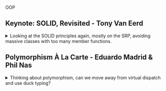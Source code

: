 <!--
ignore these words in spell check for this file
// cSpell:ignore ostringstream affordance O’Dwyer Stringize Eerd binarize iset Hyurum
 -->

OOP

## Keynote: SOLID, Revisited - Tony Van Eerd

<details>
<summary>
Looking at the SOLID principles again, mostly on the SRP, avoiding massive classes with too many member functions.
</summary>

[SOLID, Revisited](https://youtu.be/glYq-dvgby4)

history of the "solid" acronym, started in the 2000's. divide between Object oriented programming and "Value oriented programming".

### Single Responsability

it's easy to tell that we got it wrong, but not as easy to know when we got it correctly. the mega class with member variables that are grouped, but still can't be separated because they still effect each other and use eachother, big classes make it easy to cross between 'sections' and break the separation. this is called **complecting** (from which the word 'complex' derives from)

> - "A component should have only one reason to change"
> - KYSS - keep your stuff separate.

holding data vs using data. having an entity class that keeps everything together, array of structs vs structs of arrays. it's probably better to pass data in the function call then to grab it inside the function somehow.

be suspicious of functions with no parameters and no return type. they are probably hiding a huge mess inside.

#### Classes

the example used is the image struct:

starting with this:

```cpp
struct Image
{
  unsigned char * pixels;
  Format format; // RGB, RGBA, etc..
  int width;
  int height;

  Image();
  Image(int width, int height, Format format);
  ~Image();
  Image(string filename);
  void save(string filename) const;
  //... copy operations, move operations

  void invert();
  void monchrome();
  void binarize(int threshold);
};
```

> "classes are made of velcro"

we add features onto classes, this isn't the best approach, we shouldn't have so many member function, it might be better to have free functions that manipulate, store/load (serialize).

> "Any image class with load/save is bad and should feel bad" \
> \-Tony Van Eerd

so, after extracting away the save/load methods and maniplators

```cpp
struct Image
{
  unsigned char * pixels;
  Format format; // RGB, RGBA, etc..
  int width;
  int height;

  Image();
  Image(int width, int height, Format format);
  ~Image();
  //... copy operations, move operations
};
  Image loadImage(string filename);
  void saveImage(Image const & img,string filename);
  //...

  void invertImage(Image & img,);
  void monchromeImage(Image & img,);
  void binarizeImage(Image & img,int threshold);
```

a class should hold what it needs, it should hold it's invariants, invariants are the responsabilities of the class. the class should only take care of those, it should not provide 'specific' behavior for some cause.

after the changes, the Image struct has three responsibilities

- pixels allocating/deallocating.
- pixels match the width and the height.
- pixels match the format.

the next step is to remove the resposability of deallocating data by using a smart pointer. this also takes care of the copy operations, move operations which we no longer need to specify. a class should strive to have the 'rule of zero'.

```cpp
struct Image
{
  std::unique_ptr<unsigned char> pixels;
  Format format; // RGB, RGBA, etc..
  int width;
  int height;

  Image();
  Image(int width, int height, Format format);
};
```

the next step is to redefine our responsibilities into "correctly allocate Pixels and Maintain that invariant".

we still have the large number of mutating functions that we use to manipulate the image, so we can't make everything private, so we must provide the minimal functionalities for that.

> "min functions to write the rest"

```cpp
class Image
{
  std::unique_ptr<unsigned char> pixels;
  Format format; // RGB, RGBA, etc..
  int width;
  int height;
  public:
  Image();
  Image(int width, int height, Format format);
  Pixel getPixel(int x, int y); //but what about the format?
  void setPixel(int x, int y, Pixel p);
};
```

this won't work because of the format, we can use a proxy class for pixel that know how to convert to each format, which will be very slow (same operation for every pixel). We can get around that with some templating.

```cpp
class Image
{
  std::unique_ptr<unsigned char> pixels;
  Format format; // RGB, RGBA, etc..
  int width;
  int height;
  public:
  Image();
  Image(int width, int height, Format format);
  Format getFormat() const;
  template<Format> Pixel<Format> * begin();
  template<Format> Pixel<Format> * end();
};
```

[How Non-Member Functions Improve Encapsulation, Scott Meyers (2000)](https://www.aristeia.com/Papers/CUJ_Feb_2000.pdf).

small set of functions, extrenal functions that use them

> $Types + Functions = Programming$

the important things about the class are the Name and the border. if you got the name right, the border (what belongs in the class and what doesn't) will be easy to define.

#### Functions

it's not just classes that should follow the SRP, functions should do so as well. if a function has more than one step, it's probably more than one responsability.

this is the example function (unnamed in the lecture)

```cpp
int someFunction()
{
  //...
  // step 1, turn 2D camera pts into 3D points
  std::vector<Point3D> cam3d[2];
  std::vector<Point2D> proj2d[2];

  auto &camData = getCamData();
  auto &projData = getProjData();

  for (int ptIdx = 0; ptIdx < camData.size(); ptIdx++)
  {
    auto camPoint = camData[ptIdx];
    Point3D p1;
    Point3D p2;
    m_camera->mapPointTo3D(campoint,p1,p2,calibrationType);
    auto iset = sg->intersect(p1,p2);
    for (auto & intersection : iset)
    {
      //...
    }
  }

  //...
  // step 2, solve via mapper
  //...
  // step 3,...
  //...
  // validate fit
}
```

we can start by turning step 1 into it's own function. and actually, make everythin into it's own function. now the function still does the same 4 step, but it's only responsible for calling them, each sub function is responsible for one step. the responsability of the wrapping function is to delegate the calls.

```cpp
int someFunction()
{
  //...
  // step 1, turn 2D camera pts into 3D points
  std::vector<Point3D> cam3d[2];
  std::vector<Point2D> proj2d[2];

  projectTo3D(cam3d,proj2d,getCamData(),getProjData());

  //...
  // step 2, solve via mapper
  Step2Function(cam3d,mapper);
  // step 3,...
  Step3Function();
  // validate fit
  ValidatingFunction(res);
}
```

another thing to search for are functions with the word 'And', using this regex `"[a-z]And[A-Z].*\("`,sometimes we find some basic types are missing (x,y is Point, width and height is Resultion, min and max is Bounds), and sometimes we find bundled function that are more efficient to call together (even if it's not required), sometimes we bundeles stuff together to avoid creating temporary objects. we might be able to divide those into functions that chain into one another.

"efficiency" version

```
for (item : container)
{
  get();
  or_maybe();
  calculate();
  res =something();

  hand();
  answer();
  to();
  something_else(res);
}
```

"KYSS" version (keep your stuff separate)

```
bunch = getAll();
setAll(bunch)
```

separated but still efficient

```
for (item: container)
{
  res = produce();
  consume(res);
}
```

which is basically _std::transform_.

> "Write the functions you wish to see in the world"

imagine the code the way you wish it was possible, and then create what's missing. "write more function".

another kind of "And" functions are convienet, "Do A and then Do B". which are sometimes forcing us to go through all the steps of A when we just wanted B, or vice versa.

we should also keep an eye for "Or" functions.\
some functions that take in flags simply use the flag to call additional behavior, this defintally could be done outside the function call.\
other functions are just an if-else block, which means that there are two separate function hidding. same for giant switch cases. we should extract away the inner function, the top level decides what to do, the low level controls 'how'.

### Open-Closed

> "A software artifact should be open for extension, but closed for modification"\
> \- Bertand Meyer

managing change, a base class shouldn't need to change because you want to add a derived class. sometimes we need to change the base class to give it the option to call the new features of the derived class, which means changing all the subclasses, this could be done by giving default behavior or by using reflection somehow.

> "An API is defined by the code that calls it, not by the code that implements it"

the **SOLID** is about managing change, not for the code when you first write it, it's for the code that you add and modify.

we should differentiate between intrinsic and extrinsic properties of our classes. rectangles have width and height, not x and y. Circles have radius, but not a x,y center location. the intrinsic property of a shape is the relation between it's edges (and the angles), not the locations on some plane. those are extrinsic properties. they don't belong inside the class.

what does OOP mean?\
Different ideas for different people, is it about hierarchy and inheritance? is it about encapsulation? is it about identity and how the object is passed and returned from method?

### liskov Substitution

> Subtype Requirement:\
> "Let $\phi(x)$ be a property provable about object x of type T, then $\phi(y)$ should be true for objects y of type S where S is a subtype of T"
>
> defining a "is-a" relation.\

the subtype should behave the same as the derived class, and can substitute for one.

however...

> Hyurum's law:\
> "With a sufficient number of users of an API, it does not matter what you promise in the contract:
> all observable behaviors of you system will be depended on by somebody"

```cpp
//not sure about the syntax
template <typename S>
concept Sequence = requires (S s)
{
  {s.begin()} -> Iterable;
  {s.end()} -> Iterable;
};
```

concepts and contracts.

the liskov substation principle can be a litmus test to determine whether a conversion should be implicit (there is an 'is-a' relation) or explicit (no, just some common traits).

### Interface Segregation

> - "No client should be forced to depend on methods it doesn't use"
> - "Don't give them what they don't need"
> - "Don't make complecting easy"

interfaces should be small, minimal, just what it needs, not exposing everything. and if we can just pass small concrete types, even better.

> "Code top-down on the way down, and bottom-up on the way back up"

when we write, we first pass in what we have, and then when we're done, we can see what we used and redefine our code to only pass those parts.

### Dependency Inversion

> "The most flexible systems are those in which source code dependencies refer only to abstractions, not to concretions"

how does this work with the earlier example of using 'small concrete types'?

it's okay to depend on vocabulary types,the important part is that we don't depend on stuff that can be changed or added.

</details>

## Polymorphism À La Carte - Eduardo Madrid & Phil Nas

<details>
<summary>
Thinking about polymorphism, can we move away from virtual dispatch and use duck typing?
</summary>

[Polymorphism À La Carte](https://youtu.be/tn8vlo14FT0), [slides](https://levelofindirection.com/refs/polymorphism.html)

> [À La Carte](https://www.merriam-webster.com/dictionary/%C3%A0%20la%20carte) - "according to a menu or list that prices items separately"

continuation of the 'OO considered harmful' and 'not leaving performance on the jump table' from cpp-con 2020 and 'type erasing the pains of runtime polymorphism" from c++ London

different ways of doing OO, virtual inheritance- method dispatch (C++) vs message passing (smalltalk, objective C). virtual dispatch at dynamic runtime is just another passage from the virtual table (vtable)of the calling object.

message passing is passing a message to an object, the object uses the selector + args to call the correct method, but there are some added benefits:

some demonstaration of objective c, apparently catch can also test objective c code, it has null-object pattern baked in, if we call anything on null, we get the null value, zero or nill. we can have 'fully typed' decleration and dynamically typed ("id") classes. we can then do runtime reflections and graft methods onto the class so we can get 'duck typing'. we decide that we want our class to fail either at compile time (the class doesn't contain the method) or at runtime (doesn't contian the method and nobody added this method to it).

> Runtime polymorphism
>
> - "We want _substitution_ as in Liskov's Substition Principle, this implies _subtyping_. Subtyping is not the same thing as _subclassing_
> - something that "quacks", if a dog can learn to quack, great. we don't care about all the formal relations.

using referential semantics cause performance costs and all sorts of other pain points.

> Beyond Inheritance + Virtual
>
> - Sean Parent's [Inheritance is the Base Class of Evil](https://youtu.be/bIhUE5uUFOA) lecture from 2013.
> - Referential semantics
>   - Indirections
>   - Allocation
>   - Incentive to share state
>   - Non-local reasoning
> - Intrusiveness
> - also: the subclassing relation is too strong:
>   - Supports only monophyletic relations, but para- and polyphyletic relation do exist as well
> - There are many ways to do message passing

monophyletic, paraphyletic, polyphyletic relations - terms from taxonomy

type erasure _Affordance_

[The Space of Design Choices for std::function](https://quuxplusone.github.io/blog/2019/03/27/design-space-for-std-function/) by Arthur O’Dwyer. runtime polymorphism using std::function and callable objects, picking and choosing how we want stuff to be designed, storage, ownership, const and non-const version.

_zoo::AnyContainer_ allows tools for affordance.

### Duck Typing

python has duck typing.

- if it waddles like a duck, swims like a duck and quacks like a duck, we shouldn't care that it isn't really a duck, we can use it as if it was simply a duck.
- and example of "Stringize" generic duck typing function, leaverage `operator<<` and `to_string`, having a bridge for the runtime for overload resolution and template specialization, doesn't require changing types.
- an ad-hoc approach.
- a _zoo::AnyContainer_ with some affordance can serve as a basis for another continaers with more affordance.
  - Typical example: A container that is move-only (does not require copyability) is extended with the affordance of copyability.
  - This extensibility applies to containers that themselves are extended for _zoo::AnyContainer_, such as _zoo::Function_

support composability.

```cpp
using NormalPolicy =
    zoo::Policy<
    void *[2], //size of two pointers
    zoo::Destroy, zoo::Move, zoo::RTTI>; //normal destructibility, move operations, RTTI behavior
using TypeErasureProvider = zoo::AnyContainer<NormalPolicy>;
using OrderConsumer = zoo::Function<TypeErasureProvider, CallSignature>; //template adapter

//adding copying capabilities.
using CopyableOC = zoo::AnyContainer<
        zoo::DerivedVTablePolicy<OrderConsumer, zoo::Copy>>;
```

[example](https://godbolt.org/z/xKsq3f) in compiler explorer

Faking and mocking using duck-typing in objective c. We simply declare a class with the required operations, we don't need the whole chain of interfaces or inheritances,exchaning and injection methods from singletons ("method swizzling").

### Message Passign in Rust and Swift

all sorts of important people in those langauges teams,

Protocol oriented programming in swift. abstractions, models, etc... (swift example of protocols, extensions) \
Also a Rust example with traits.

</details>
